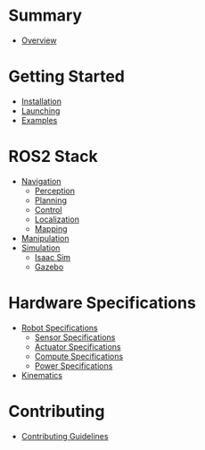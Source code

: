 # Summary
- [Overview](./introduction.md)

# Getting Started
- [Installation](<./getting_started/installation/installation.md>)
- [Launching](<./getting_started/launching/launching.md>)
  <!-- - [Rover Software Architecture](<./getting_started/architecture/architecture.md>) -->
  <!-- - [Rover Software Components](<./getting_started/components/components.md>)
  - [Rover Software Configuration](<./getting_started/configuration/configuration.md>)
  - [Rover Software Launching](<./getting_started/launching/launching.md>)
  - [Rover Software Debugging](<./getting_started/debugging/debugging.md>) -->
- [Examples](<./getting_started/examples/examples.md>)

# ROS2 Stack
- [Navigation](<>)
  - [Perception](<>)
  - [Planning](<>)
  - [Control](<>)
  - [Localization](<>)
  - [Mapping](<>)
- [Manipulation](<>)
- [Simulation](<>)
  - [Isaac Sim](<>)
  - [Gazebo](<>)

# Hardware Specifications
- [Robot Specifications](<>)
  - [Sensor Specifications](<>)
  - [Actuator Specifications](<>)
  - [Compute Specifications](<>)
  - [Power Specifications](<>)
- [Kinematics](<>)

<!-- # Development
- [] -->
# Contributing
- [Contributing Guidelines](<>)
<!-- - [License](<>) -->
